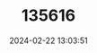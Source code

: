 ---
title: "135616"
category: "Coregonus nobilis"
draft: false
date: 2024-02-22 13:03:51
languages:
  German: ["Edelfisch"]
  English: ["Noble Whitefish"]
---